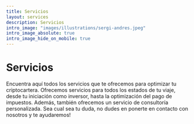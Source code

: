 ```yaml
---
title: Servicios
layout: services
description: Servicios
intro_image: "images/illustrations/sergi-andres.jpeg"
intro_image_absolute: true
intro_image_hide_on_mobile: true
---
```


# Servicios

Encuentra aquí todos los servicios que te ofrecemos para optimizar tu criptocartera. Ofrecemos servicios para todos los estados de tu viaje, desde tu iniciación como inversor, hasta la optimización del pago de impuestos. Además, también ofrecemos un servicio de consultoría personalizada. Sea cual sea tu duda, no dudes en ponerte en contacto con nosotros y te ayudaremos!
